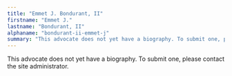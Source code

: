 ```yaml
---
title: "Emmet J. Bondurant, II"
firstname: "Emmet J."
lastname: "Bondurant, II"
alphaname: "bondurant-ii-emmet-j"
summary: "This advocate does not yet have a biography. To submit one, please contact the site administrator."
---
```

This advocate does not yet have a biography. To submit one, please contact the site administrator.

